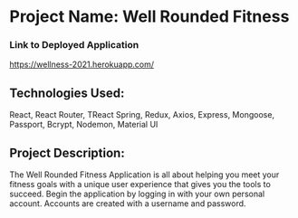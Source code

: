 # Project Name: Well Rounded Fitness

### Link to Deployed Application
https://wellness-2021.herokuapp.com/

## Technologies Used:
React, React Router, TReact Spring, Redux, Axios, Express, Mongoose, Passport, Bcrypt, Nodemon, Material UI

## Project Description:
The Well Rounded Fitness Application is all about helping you meet your fitness goals with a unique user experience that gives you the tools to succeed. Begin the application by logging in with your own personal account. Accounts are created with a username and password.

